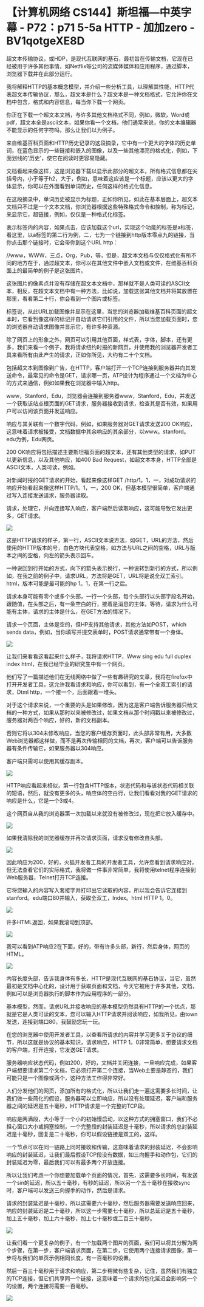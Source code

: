 # 【计算机网络 CS144】斯坦福—中英字幕 - P72：p71 5-5a HTTP - 加加zero - BV1qotgeXE8D

超文本传输协议，或HDP，是现代互联网的基石，最初旨在传输文档，它现在已经被用于许多其他事情，如Netflix等公司的流媒体媒体和应用程序，通过脚本，浏览器下载并在此部分运行。

我将解释HTTP的基本概念模型，并介绍一些分析工具，以理解其性能，HTTP代表超文本传输协议，那么，超文本是什么？超文本是一种文档格式，它允许你在文档中包含，格式和内容信息，每当你下载一个网页。

你正在下载一个超文本文档，与许多其他文档格式不同，例如，微软，Word或pdf，超文本全是ascii文本，如果你看一个文档，他们通常来说，你的文本编辑器不能显示的任何字符吗，那么让我们以为例子。

来自维基百科页面和HTTP历史记录的这段摘录，它中有一个更大的字体的历史单词，在蓝色显示的一些链接和嵌入的图像，以及一些其他漂亮的格式化，例如，下面划线的'历史'，使它在阅读时更容易隐藏。

文档看起来像这样，这是浏览器下载以显示此部分的超文本，所有格式信息都在尖括号内，小于等于h2，大于，例如，意味着这应该是一个标题，应该以更大的字体显示，你可以在外面看到单词历史，任何这样的格式化信息。

在这段摘录中，单词历史被显示为标题，正如你所见，如此在基本层面上，超文本文档只不过是一个文本文档，你浏览器根据这些特殊格式命令和控制，称为标记，来显示它，超链接，例如，仅仅是一种格式化标签。

表示标签内的内容，如果点击，应该加载这个url，实现这个功能的标签是a标签，看这里，以a标签的第二行为例，二，七为一个链接到http版本零点九的链接，当你点击那个链接时，它会带你到这个URL http：

//www，WWW，三点，Org，Pub，等，但是，超文本文档与仅仅格式化有所不同的地方在于，通过超文本，你可以在其他文件中嵌入文档或文件，在维基百科页面上的最简单的例子是这张图片。

这张图片的像素点并没有存储在超文本文档中，那样就不是人类可读的ASCII文本，相反，在超文本文档中有一种方法，比如说，加载这张其他文档并将其放置在那里，看看第二十行，你会看到一个图片或<img>标签。

<img>标签说，从此URL加载图像并显示在这里，当您的浏览器加载维基百科页面的超文本时，它看到像这样的标记并自动请求它们引用的文件，所以当您加载页面时，您的浏览器自动请求图像并显示它，有许多种资源。

除了网页上的形象之外，网页可以引用其他页面，样式表，字体，脚本，还有更多，我们来看一个例子，我将请求纽约时报的新网页，并使用我的浏览器开发者工具来看所有由此产生的请求，正如你所见，大约有二十个文档。

包括超文本到图像到广告，在HTTP，客户端打开一个TCP连接到服务器并向其发送命令，最常见的命令是GET，请求哪一页，ATP设计为程序通过一个文档为中心的方式来通信，例如如果我在浏览器中输入http。

www，Stanford，Edu，浏览器会连接到服务器www，Stanford，Edu，并发送一个获取该站点根页面的GET请求，服务器接收到请求，检查其是否有效，如果用户可以访问该页面并发送响应。

响应与其关联有一个数字代码，例如，如果服务器对GET请求发送200 OK响应，这意味着请求被接受，文档数据中其余响应的其余部分，以www。stanford。edu为例，Edu网页。

200 OK响应将包括描述主要斯坦福页面的超文本，还有其他类型的请求，如PUT以更新信息，以及其他响应，如400 Bad Request，如超文本本身，HTTP全部是ASCII文本，人类可读，例如。

对新闻时报的GET请求的开始，看起来像这样GET /http/1。1，一，对成功请求的响应开始看起来像这样HTTP/1。1，一，200 OK，但基本模型很简单，客户端通过写入连接发送请求，服务器读取。

请求，处理它，并向连接写入响应，客户端然后读取响应，这可能导致它发出更多，GET请求。

![](img/7db2f506b048df93c7adb215325dff31_1.png)

这是HTTP请求的样子，第一行，ASCII文本说方法，如GET，URL的方法，然后使用的HTTP版本的号，白色方块代表空格，如方法与URL之间的空格，URL与版本之间的空格，向左的箭头表示回车。

一种说回到行开始的方式，向下的箭头表示换行，一种说转到新行的方式，所以例如，在我之前的例子中，请求URL，方法将是GET，URL将是说全双工索引。html，版本可能是最可能的hp 1。1，在第一行之后。

请求本身可能有零个或多个头部，一行一个头部，每个头部行以头部字段名开始，跟随值，在头部之后，有一条空白的行，接着是消息的主体，等待，请求为什么可能有主体，请求的主体是什么，在GET方法的情况下。

请求一个页面，主体是空的，但HP支持其他请求，其他方法如POST，which sends data，例如，当你填写并提交表单时，POST请求通常带有一个身体。



![](img/7db2f506b048df93c7adb215325dff31_3.png)

让我们来看看这看起来什么样子，我将请求HTTP，Www sing edu full duplex index html，在我已经毕业的研究生中有一个网页。

他们写了一篇描述他们在无线网络中做了一些有趣研究的文章，我将在firefox中打开开发者工具，这允许我看请求和响应，你可以看到，有一个全双工索引的请求，Dtml http，一个接一个，后面跟着一堆头。

对于这个请求来说，一个重要的头是如果修改，因为这是客户端告诉服务器只给文档的一种方式，如果从那时以来被修改过，如果文档从那个时间戳以来被修改过，服务器对两百个响应，好的，新的文档副本。

否则它将以304未修改响应，当您的客户缓存页面时，此头部非常有用，大多数Web浏览器都这样做，而不是再次传输相同的文档，再次，客户端可以告诉服务器有条件传输它，如果服务器以304响应。

客户端只需可以使用其缓存副本。

![](img/7db2f506b048df93c7adb215325dff31_5.png)

HTTP响应看起来相似，第一行包含HTTP版本，状态代码和与该状态代码相关联的短语，然后，就没有更多的头，响应体的空白行，让我们看看对我的GET请求的响应是什么，它是一个3或4。

这个网页自从我的浏览器第一次加载以来就没有被修改过，现在把它放入缓存中。

![](img/7db2f506b048df93c7adb215325dff31_7.png)

如果我清除我的浏览器缓存并再次请求页面，请求没有修改自头部。

![](img/7db2f506b048df93c7adb215325dff31_9.png)

因此响应为200，好的，火狐开发者工具的开发者工具，允许您看到请求响应对，但无法查看它们的实际格式，我将做一件事非常简单，我将使用telnet程序连接到Web服务器，Telnet打开TCP连接。

它将您输入的内容写入套接字并打印出它读取的内容，所以我会告诉它连接到stanford。edu端口80并输入，获取全双工，Index。html HTTP 1。0。



![](img/7db2f506b048df93c7adb215325dff31_11.png)

许多HTML返回，如果我滚动到顶部。

![](img/7db2f506b048df93c7adb215325dff31_13.png)

我可以看到ATP响应2在下面，好的，带有许多头部，新行，然后身体，网页的HTML。

![](img/7db2f506b048df93c7adb215325dff31_15.png)

内容长度头部，告诉我身体有多长，HTTP是现代互联网的基石协议，当它，虽然最初是文档中心化的，设计用于获取页面和文档，今天它被用于许多其他，文档，例如可以是浏览器执行的脚本作为应用程序的一部分。

基本模型，然而，请求URL并接收响应的基本模型仍然具有HTTP的一个优点，那就是它是人类可读的文本，您可以输入HTTP请求并阅读响应，如我所见，由town发送，连接到端口80，我鼓励您玩一玩。

在您的浏览器中使用开发者工具，以查看所请求的内容并学习更多关于协议的细节，所以这就是协议的基本知识，请求响应，HTTP 1。0非常简单，想要请求文档的客户端，打开连接，它发送GET请求。

服务器响应状态代码，例如200，好的，文档并关闭连接，一旦响应完成，如果客户端想要请求第二个文档，它必须打开第二个连接，当Web主要是静态的，我们可能只是一个图像或两个，这种方法工作得非常好。

人们分发他们的网页，添加所有的格式化，所以让我们走一遍这需要多长时间，让我们做一些简化的假设，服务器可以立即响应，所以没有处理延迟，客户端和服务器之间的延迟是五十毫秒，HTTP请求是一个完整的TCP段。

响应是两满段，大小等于一个小的初始慢启动，以这种方式的拥塞窗口，我们不必担心窗口大小或拥塞控制，一个完整段的封装延迟是十毫秒，所以请求的总封装延迟是十毫秒，回复是二十毫秒，你可以假设链接是双工的，这样。

一个节点可以在同一链路上同时接收和传输，这意味着请求的封装延迟，不会影响响应的封装延迟，让我们最后假设TCP段没有数据，如三向握手和动作包，它们的封装延迟为零，最后我们可以有最多两个开放连接。

所以让我们考虑一个你想要加载单个页面的情况，首先，这需要多长时间，有发送一个sin的延迟，所以五十毫秒，有秒的延迟，所以另一个五十毫秒在接收sync时，客户端可以发送三向握手的动作，然后是请求。

请求的封装延迟是十毫秒，所以这需要六十毫秒，然后服务器需要发送响应回来，响应的封装延迟是二十毫秒，所以这一步需要七十毫秒，所以总延迟是五十毫秒，加上五十毫秒，加上六十毫秒，加上七十毫秒或二百三十毫秒。



![](img/7db2f506b048df93c7adb215325dff31_17.png)

让我们看一个更复杂的例子，有一个加载两个图片的页面，我们可以将其分解为两个步骤，在第一步，客户端请求页面，在第二步，它使用两个连接请求图像，第一步将与我们的单页示例相同长度，有一百毫秒的设置。

然后一百三十毫秒用于请求和响应，第二步稍微有些复杂，记住，虽然我们有独立的TCP连接，但它们共享同一个链接，这意味着一个请求的包化延迟会影响另一个的设置，两个连接将需要一百毫秒。



![](img/7db2f506b048df93c7adb215325dff31_19.png)